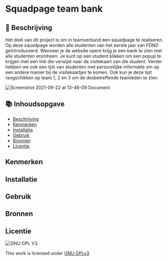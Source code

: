 # Squadpage team bank

## 📄 Beschrijving

Het doel van dit project is om in teamverband een squadpage te realiseren. Op deze squadpage worden alle studenten van het eerste jaar van FDND geïntroduceerd. 
Wanneer je de website opent krijg je een bank te zien met alle studenten eromheen. Je kunt op een student klikken om een popup te krijgen met een link die verwijst naar de visitekaart van die student. Verder hebben we ook een lijst van studenten met persoonlijke informatie om op een andere manier bij de visitekaartjes te komen. Ook kun je deze lijst rangschikken op team 1, 2 en 3 om de desbetreffende teamleden te zien.

![Screenshot 2021-09-22 at 13-46-09 Document](https://user-images.githubusercontent.com/26089533/134338054-8ada7a54-1343-48d2-a821-130e4e74cba7.png)


## 📚 Inhoudsopgave
  * [Beschrijving](#beschrijving)
  * [Kenmerken](#kenmerken)
  * [Installatie](#installatie)
  * [Gebruik](#gebruik)
  * [Bronnen](#bronnen)
  * [Licentie](#licentie)

## Kenmerken

## Installatie

## Gebruik
 
## Bronnen
 
## Licentie

![GNU GPL V3](https://www.gnu.org/graphics/gplv3-127x51.png)

This work is licensed under [GNU GPLv3](./LICENSE).

